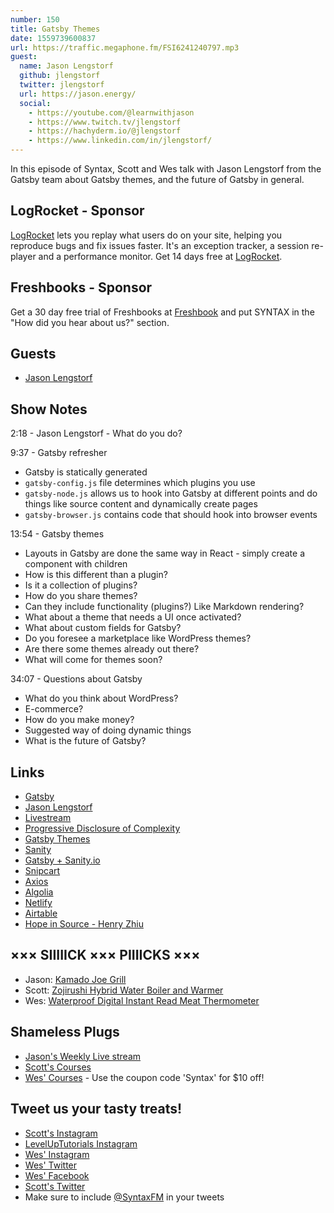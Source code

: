 ```yaml
---
number: 150
title: Gatsby Themes
date: 1559739600837
url: https://traffic.megaphone.fm/FSI6241240797.mp3
guest:
  name: Jason Lengstorf
  github: jlengstorf
  twitter: jlengstorf
  url: https://jason.energy/
  social:
    - https://youtube.com/@learnwithjason
    - https://www.twitch.tv/jlengstorf
    - https://hachyderm.io/@jlengstorf
    - https://www.linkedin.com/in/jlengstorf/
---
```


In this episode of Syntax, Scott and Wes talk with Jason Lengstorf from the Gatsby team about Gatsby themes, and the future of Gatsby in general.

## LogRocket - Sponsor

[LogRocket](https://logrocket.com/syntax) lets you replay what users do on your site, helping you reproduce bugs and fix issues faster. It's an exception tracker, a session re-player and a performance monitor. Get 14 days free at [LogRocket](https://logrocket.com/syntax).

## Freshbooks - Sponsor

Get a 30 day free trial of Freshbooks at [Freshbook](https://freshbooks.com/syntax) and put SYNTAX in the "How did you hear about us?" section.

## Guests

* [Jason Lengstorf](https://twitter.com/jlengstorf)

## Show Notes

2:18 - Jason Lengstorf - What do you do?

9:37 - Gatsby refresher

* Gatsby is statically generated
* `gatsby-config.js` file determines which plugins you use
* `gatsby-node.js` allows us to hook into Gatsby at different points and do things like source content and dynamically create pages
* `gatsby-browser.js` contains code that should hook into browser events

13:54 - Gatsby themes

* Layouts in Gatsby are done the same way in React - simply create a component with children
* How is this different than a plugin?
* Is it a collection of plugins?
* How do you share themes?
* Can they include functionality (plugins?) Like Markdown rendering?
* What about a theme that needs a UI once activated?
* What about custom fields for Gatsby?
* Do you foresee a marketplace like WordPress themes?
* Are there some themes already out there?
* What will come for themes soon?

34:07 - Questions about Gatsby

* What do you think about WordPress?
* E-commerce?
* How do you make money?
* Suggested way of doing dynamic things
* What is the future of Gatsby?

## Links
* [Gatsby](https://www.gatsbyjs.org/)
* [Jason Lengstorf](https://lengstorf.com/)
* [Livestream](https://www.twitch.tv/jlengstorf)
* [Progressive Disclosure of Complexity](https://lengstorf.com/progressive-disclosure-of-complexity/)
* [Gatsby Themes](https://www.gatsbyjs.org/docs/themes/)
* [Sanity](http://sanity.io/)
* [Gatsby + Sanity.io](https://www.sanity.io/blog/live-coding-with-gatsby-js-and-sanity-io-how-to-make-a-portfolio-website)
* [Snipcart](https://snipcart.com/)
* [Axios](https://www.axios.com/)
* [Algolia](https://www.algolia.com/)
* [Netlify](https://www.netlify.com/)
* [Airtable](https://airtable.com/)
* [Hope in Source - Henry Zhiu](https://hopeinsource.com/)

## ××× SIIIIICK ××× PIIIICKS ×××
* Jason: [Kamado Joe Grill](https://www.kamadojoe.com/)
* Scott: [Zojirushi Hybrid Water Boiler and Warmer](https://amzn.to/2E5MYf7)
* Wes: [Waterproof Digital Instant Read Meat Thermometer](https://amzn.to/2Yxy09R)

## Shameless Plugs
* [Jason's Weekly Live stream](https://twitch.tv/jlengstorf)
* [Scott's Courses](https://leveluptutorials.com/pro)
* [Wes' Courses](https://wesbos.com/courses) - Use the coupon code 'Syntax' for $10 off!

## Tweet us your tasty treats!
* [Scott's Instagram](https://www.instagram.com/stolinski/)
* [LevelUpTutorials Instagram](https://www.instagram.com/LevelUpTutorials/)
* [Wes' Instagram](https://www.instagram.com/wesbos/)
* [Wes' Twitter](https://twitter.com/wesbos)
* [Wes' Facebook](https://www.facebook.com/wesbos.developer)
* [Scott's Twitter](https://twitter.com/stolinski)
* Make sure to include [@SyntaxFM](https://twitter.com/SyntaxFM) in your tweets
